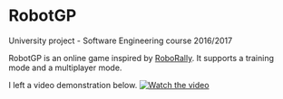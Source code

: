 # RobotGP

University project - Software Engineering course 2016/2017

RobotGP is an online game inspired by [RoboRally](https://it.wikipedia.org/wiki/RoboRally). It supports a training mode and a multiplayer mode.

I left a video demonstration below.
[![Watch the video](https://drlux.github.io/RobotGP.png)](https://www.youtube.com/watch?v=3Y2kjz_7l1E&feature=youtu.be)
